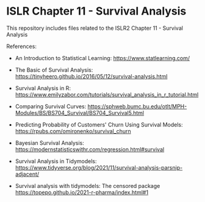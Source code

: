 # ISLR Chapter 11 - Survival Analysis

This repository includes files related to the ISLR2 Chapter 11 - Survival Analysis

References:

- An Introduction to Statistical Learning: https://www.statlearning.com/
  
- The Basic of Survival Analysis: https://tinyheero.github.io/2016/05/12/survival-analysis.html

- Survival Analysis in R: https://www.emilyzabor.com/tutorials/survival_analysis_in_r_tutorial.html

- Comparing Survival Curves: https://sphweb.bumc.bu.edu/otlt/MPH-Modules/BS/BS704_Survival/BS704_Survival5.html

- Predicting Probability of Customers' Churn Using Survival Models: https://rpubs.com/omironenko/survival_churn

- Bayesian Survival Analysis: https://modernstatisticswithr.com/regression.html#survival

- Survival Analysis in Tidymodels: https://www.tidyverse.org/blog/2021/11/survival-analysis-parsnip-adjacent/
  
- Survival analysis with tidymodels: The censored package https://topepo.github.io/2021-r-pharma/index.html#1
